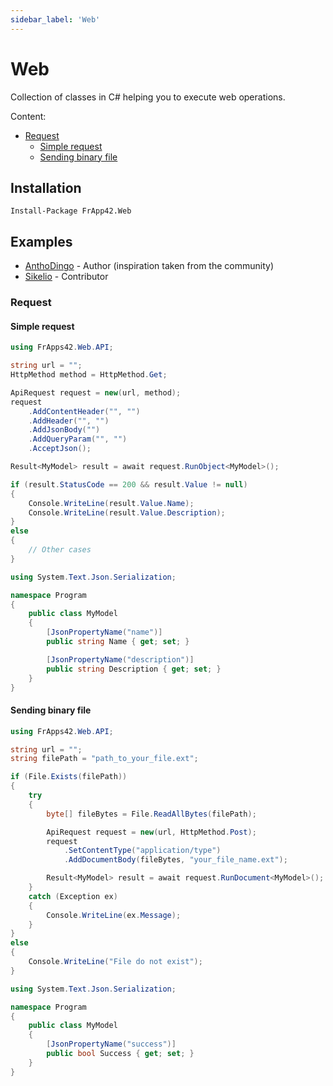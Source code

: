 ```yaml
---
sidebar_label: 'Web'
---
```


# Web

Collection of classes in C# helping you to execute web operations.

Content:
* [Request](#request)
  * [Simple request](#simple-request)
  * [Sending binary file](#sending-binary-file)

## Installation

```nuget
Install-Package FrApp42.Web
```

## Examples

* [AnthoDingo](https://github.com/AnthoDingo) - Author (inspiration taken from the community)
* [Sikelio](https://github.com/sikelio) - Contributor

### Request

#### Simple request

```cs title="Program.cs"
using FrApps42.Web.API;

string url = "";
HttpMethod method = HttpMethod.Get;

ApiRequest request = new(url, method);
request
    .AddContentHeader("", "")
    .AddHeader("", "")
    .AddJsonBody("")
    .AddQueryParam("", "")
    .AcceptJson();

Result<MyModel> result = await request.RunObject<MyModel>();

if (result.StatusCode == 200 && result.Value != null)
{
    Console.WriteLine(result.Value.Name);
    Console.WriteLine(result.Value.Description);
}
else
{
    // Other cases
}
```

```cs title="MyModel.cs"
using System.Text.Json.Serialization;

namespace Program
{
    public class MyModel
    {
        [JsonPropertyName("name")]
        public string Name { get; set; }

        [JsonPropertyName("description")]
        public string Description { get; set; }
    }
}
```

#### Sending binary file

```cs title="Program.cs"
using FrApps42.Web.API;

string url = "";
string filePath = "path_to_your_file.ext";

if (File.Exists(filePath))
{
    try
    {
        byte[] fileBytes = File.ReadAllBytes(filePath);

        ApiRequest request = new(url, HttpMethod.Post);
        request
            .SetContentType("application/type")
            .AddDocumentBody(fileBytes, "your_file_name.ext");

        Result<MyModel> result = await request.RunDocument<MyModel>();
    }
    catch (Exception ex)
    {
        Console.WriteLine(ex.Message);
    }
}
else
{
    Console.WriteLine("File do not exist");
}
```

```cs title="MyModel.cs"
using System.Text.Json.Serialization;

namespace Program
{
    public class MyModel
    {
        [JsonPropertyName("success")]
        public bool Success { get; set; }
    }
}
```
